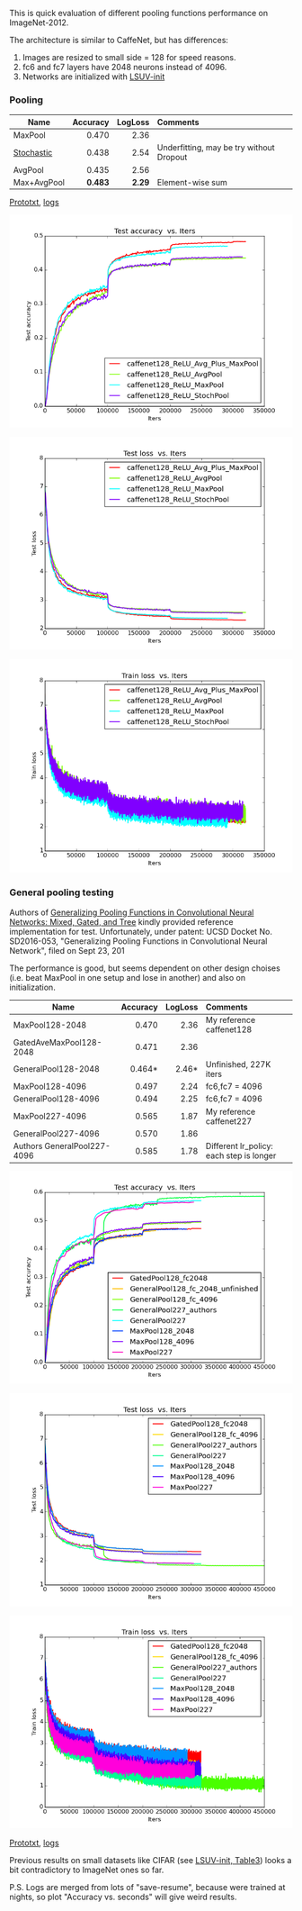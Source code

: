 This is quick evaluation of different pooling functions performance on ImageNet-2012. 

The architecture is similar to CaffeNet, but has differences:

1. Images are resized to small side = 128 for speed reasons.
2. fc6 and fc7 layers have 2048 neurons instead of 4096. 
3. Networks are initialized with [LSUV-init](http://arxiv.org/abs/1511.06422)


### Pooling

| Name    | Accuracy      | LogLoss | Comments  |
| -------|---------:| -------:|:-----------|
| MaxPool |0.470| 2.36 | |
| [Stochastic](http://arxiv.org/abs/1301.3557) |0.438| 2.54| Underfitting, may be try without Dropout|
| AvgPool |0.435| 2.56 | |
| Max+AvgPool |**0.483**| **2.29** | Element-wise sum|


[Prototxt](https://github.com/ducha-aiki/caffenet-benchmark/tree/master/prototxt/pool), [logs](https://github.com/ducha-aiki/caffenet-benchmark/tree/master/logs/pooling)

![CaffeNet128 test accuracy](/logs/pooling/img/0.png)


![CaffeNet128 test loss](/logs/pooling/img/2.png)


![CaffeNet128 train loss](/logs/pooling/img/6.png)

### General pooling testing
Authors of [Generalizing Pooling Functions in Convolutional Neural Networks: Mixed, Gated, and Tree](http://arxiv.org/abs/1509.08985) kindly provided reference implementation for test. 
Unfortunately, under patent: UCSD Docket No. SD2016-053, "Generalizing Pooling Functions in Convolutional Neural Network", filed on Sept 23, 201

The performance is good, but seems dependent on other design choises (i.e. beat MaxPool in one setup and lose in another) and also on initialization.

| Name    | Accuracy      | LogLoss | Comments  |
| -------|---------:| -------:|:-----------|
| MaxPool128-2048 |0.470| 2.36 | My reference caffenet128 |
| GatedAveMaxPool128-2048 |0.471| 2.36 | |
| GeneralPool128-2048 |0.464*| 2.46* | Unfinished, 227K iters |
| MaxPool128-4096 |0.497| 2.24 | fc6,fc7 = 4096 |
| GeneralPool128-4096 |0.494| 2.25 |fc6,fc7 = 4096  |
| MaxPool227-4096 |0.565| 1.87 | My reference caffenet227 |
| GeneralPool227-4096 |0.570| 1.86 |  |
| Authors GeneralPool227-4096 |0.585| 1.78 | Different lr_policy: each step is longer |

![CaffeNet128 test accuracy](/logs/pooling/gen_pool/img/0.png)

![CaffeNet128 test loss](/logs/pooling/gen_pool/img/2.png)

![CaffeNet128 train loss](/logs/pooling/gen_pool/img/6.png)

[Prototxt](https://github.com/ducha-aiki/caffenet-benchmark/tree/master/prototxt/pool/gen_pool), [logs](https://github.com/ducha-aiki/caffenet-benchmark/tree/master/logs/pooling)



Previous results on small datasets like CIFAR (see [LSUV-init, Table3](http://arxiv.org/abs/1511.06422)) looks a bit contradictory to ImageNet ones so far.

P.S. Logs are merged from lots of "save-resume", because were trained at nights, so plot "Accuracy vs. seconds" will give weird results. 

